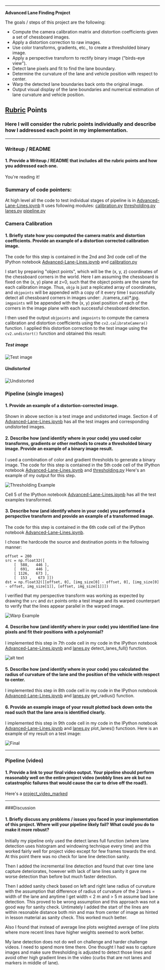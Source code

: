
---

**Advanced Lane Finding Project**

The goals / steps of this project are the following:

* Compute the camera calibration matrix and distortion coefficients given a set of chessboard images.
* Apply a distortion correction to raw images.
* Use color transforms, gradients, etc., to create a thresholded binary image.
* Apply a perspective transform to rectify binary image ("birds-eye view").
* Detect lane pixels and fit to find the lane boundary.
* Determine the curvature of the lane and vehicle position with respect to center.
* Warp the detected lane boundaries back onto the original image.
* Output visual display of the lane boundaries and numerical estimation of lane curvature and vehicle position.

[//]: # (Image References)

[image0]: ./test_images/test2.jpg "Test image"
[image1]: ./output_images/undistorted_test2.jpg "Undistorted"

[image3]: ./output_images/example_threshold_undistorted_test2.jpg "Thresholding Example"
[image4]: ./output_images/example_Warped_threshold_undistorted_test2.jpg "Warp Example"
[image5]: ./output_images/color_fit_lines.jpg "Fit Visual"
[final_image]: ./output_images/Final_test2.jpg "Output"
[project_video_marked]: ./project_video_marked.mp4 "Video"

[Advanced-Lane-Lines.ipynb]: ./Advanced-Lane-Lines.ipynb "Advanced-Lane-Lines.ipynb"
[calibration.py]: ./calibration.py "calibration module"
[lanes.py]: ./lanes.py "lanes lines helper models"
[thresholding.py]: ./thresholding.py "Thresholding module"
[pipeline.py]: ./pipeline.py "End to end pipeline module"

## [Rubric](https://review.udacity.com/#!/rubrics/571/view) Points
### Here I will consider the rubric points individually and describe how I addressed each point in my implementation.  

---
### Writeup / README

#### 1. Provide a Writeup / README that includes all the rubric points and how you addressed each one.  

You're reading it!

### Summary of code pointers:
At high level all the code to test individual stages of pipeline is in [Advanced-Lane-Lines.ipynb]
It uses following modules:
[calibration.py]
[thresholding.py]
[lanes.py]
[pipeline.py]

### Camera Calibration

#### 1. Briefly state how you computed the camera matrix and distortion coefficients. Provide an example of a distortion corrected calibration image.

The code for this step is contained in the 2nd and 3rd code cell of the IPython notebook [Advanced-Lane-Lines.ipynb] and [calibration.py]

I start by preparing "object points", which will be the (x, y, z) coordinates of the chessboard corners in the world. Here I am assuming the chessboard is fixed on the (x, y) plane at z=0, such that the object points are the same for each calibration image.  Thus, `objp` is just a replicated array of coordinates, and `objpoints` will be appended with a copy of it every time I successfully detect all chessboard corners in images under: ./camera_cal/*.jpg.  `imgpoints` will be appended with the (x, y) pixel position of each of the corners in the image plane with each successful chessboard detection.  

I then used the output `objpoints` and `imgpoints` to compute the camera calibration and distortion coefficients using the `cv2.calibrateCamera()` function.  I applied this distortion correction to the test image using the `cv2.undistort()` function and obtained this result: 
##### Test image
![Test image][image0]
##### Undistorted
![Undistorted][image1]

### Pipeline (single images)

#### 1. Provide an example of a distortion-corrected image.
Shown in above section is a test image and undistorted image.
Section 4 of [Advanced-Lane-Lines.ipynb] has all the test images and corresponding undistorted images.

#### 2. Describe how (and identify where in your code) you used color transforms, gradients or other methods to create a thresholded binary image.  Provide an example of a binary image result.
I used a combination of color and gradient thresholds to generate a binary image.  The code for this step is contained in the 5th code cell of the IPython notebook [Advanced-Lane-Lines.ipynb] and [thresholding.py]
Here's an example of my output for this step.  

![Thresholding Example][image3]

Cell 5 of the IPython notebook [Advanced-Lane-Lines.ipynb] has all the test examples transformed.

#### 3. Describe how (and identify where in your code) you performed a perspective transform and provide an example of a transformed image.

The code for this step is contained in the 6th code cell of the IPython notebook [Advanced-Lane-Lines.ipynb].

I chose the hardcode the source and destination points in the following manner:

```
offset = 200
src = np.float32([
    [  588,   446 ],
    [  691,   446 ],
    [ 1126,   673 ],
    [  153 ,   673 ]])
dst = np.float32([[offset, 0], [img_size[0] - offset, 0], [img_size[0] - offset, img_size[1]], [offset, img_size[1]]])

```

I verified that my perspective transform was working as expected by drawing the `src` and `dst` points onto a test image and its warped counterpart to verify that the lines appear parallel in the warped image.

![Warp Example][image4]

#### 4. Describe how (and identify where in your code) you identified lane-line pixels and fit their positions with a polynomial?

I implemented this step in 7th code cell in my code in the IPython notebook [Advanced-Lane-Lines.ipynb] and [lanes.py] detect_lanes_full() function.

![alt text][image5]

#### 5. Describe how (and identify where in your code) you calculated the radius of curvature of the lane and the position of the vehicle with respect to center.

I implemented this step in 8th code cell in my code in the IPython notebook [Advanced-Lane-Lines.ipynb] and [lanes.py] get_radius() function.

#### 6. Provide an example image of your result plotted back down onto the road such that the lane area is identified clearly.

I implemented this step in 9th code cell in my code in the IPython notebook [Advanced-Lane-Lines.ipynb] and [lanes.py] plot_lanes() functioon.  Here is an example of my result on a test image:

![Final][final_image]

---

### Pipeline (video)

#### 1. Provide a link to your final video output.  Your pipeline should perform reasonably well on the entire project video (wobbly lines are ok but no catastrophic failures that would cause the car to drive off the road!).

Here's a [project_video_marked](./project_video_marked.mp4)

---

###Discussion

#### 1. Briefly discuss any problems / issues you faced in your implementation of this project.  Where will your pipeline likely fail?  What could you do to make it more robust?

Initially my pipeline only used the detect lanes full function (where lane detection uses histogram and windowing technique every time) and this worked fairly well for project video except for few frames towards the end.  At this point there was no check for lane line detection sanity.

Then I added the incremental line detection and found that over time lane capture deteriorates, however with lack of lane lines sanity it gave me worse detection than before but much faster detection.

Then I added sanity check based on left and right lane radius of curvature with the assumption that difference of radius of curvature of the 2 lanes = width of the lane and anytime I get width < 2 m and > 5 m assume bad lane detection.  This proved to be wrong assumption and this approach was not a good way for sanity check.  Untimately I added the start of the lines are within resonable distance both min and max from center of image as hinted in lesson material as sanity check.  This worked much better.  

Also I found that instead of average line plots weighted average of line plots where more recent lines have higher weights seemed to work better.

My lane detection does not do well on challenge and harder challenge videos.  I need to spend more time there.  One thought I had was to capture images and make sure thresholding is adjusted to detect those lines and avoid other high gradient lines in the video (curbs that are not lanes and markers in middle of lane).

